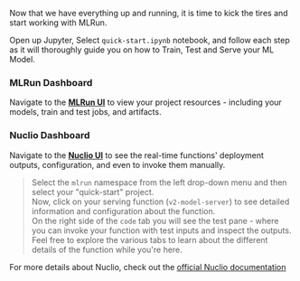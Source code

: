 Now that we have everything up and running, it is time to kick the tires and start working with MLRun.

Open up Jupyter, Select `quick-start.ipynb` notebook, and follow each step as it will thoroughly guide you on how to 
Train, Test and Serve your ML Model.

### MLRun Dashboard

Navigate to the **[MLRun UI](https://[[HOST_SUBDOMAIN]]-30060-[[KATACODA_HOST]].[[KATACODA_DOMAIN]]/mlrun/projects/quick-start)**
to view your project resources - including your models, train and test jobs, and artifacts.

### Nuclio Dashboard

Navigate to the **[Nuclio UI](https://[[HOST_SUBDOMAIN]]-30050-[[KATACODA_HOST]].[[KATACODA_DOMAIN]])**
to see the real-time functions' deployment outputs, configuration, and even to invoke them manually.

> Select the `mlrun` namespace from the left drop-down menu and then select your "quick-start" project.  
> Now, click on your serving function (`v2-model-server`) to see detailed information and configuration about the function.  
> On the right side of the `code` tab you will see the test pane - where you can invoke your function with test inputs
> and inspect the outputs. Feel free to explore the various tabs to learn about the different details of the function
> while you're here.

For more details about Nuclio, check out the [official Nuclio documentation](https://nuclio.io/docs/latest/introduction/)
